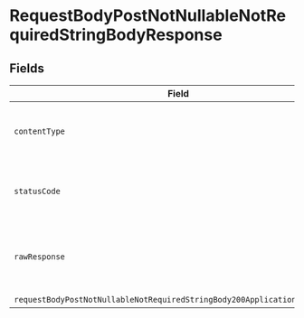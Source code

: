 # RequestBodyPostNotNullableNotRequiredStringBodyResponse


## Fields

| Field                                                                                                                                                             | Type                                                                                                                                                              | Required                                                                                                                                                          | Description                                                                                                                                                       |
| ----------------------------------------------------------------------------------------------------------------------------------------------------------------- | ----------------------------------------------------------------------------------------------------------------------------------------------------------------- | ----------------------------------------------------------------------------------------------------------------------------------------------------------------- | ----------------------------------------------------------------------------------------------------------------------------------------------------------------- |
| `contentType`                                                                                                                                                     | *string*                                                                                                                                                          | :heavy_check_mark:                                                                                                                                                | HTTP response content type for this operation                                                                                                                     |
| `statusCode`                                                                                                                                                      | *number*                                                                                                                                                          | :heavy_check_mark:                                                                                                                                                | HTTP response status code for this operation                                                                                                                      |
| `rawResponse`                                                                                                                                                     | [AxiosResponse](https://axios-http.com/docs/res_schema)                                                                                                           | :heavy_minus_sign:                                                                                                                                                | Raw HTTP response; suitable for custom response parsing                                                                                                           |
| `requestBodyPostNotNullableNotRequiredStringBody200ApplicationJSONObject`                                                                                         | [RequestBodyPostNotNullableNotRequiredStringBody200ApplicationJSON](../../models/operations/requestbodypostnotnullablenotrequiredstringbody200applicationjson.md) | :heavy_minus_sign:                                                                                                                                                | OK                                                                                                                                                                |